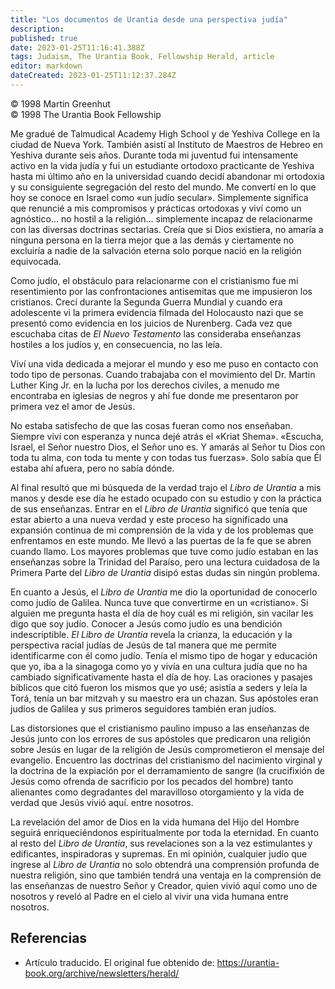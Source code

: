 ```yaml
---
title: "Los documentos de Urantia desde una perspectiva judía"
description: 
published: true
date: 2023-01-25T11:16:41.388Z
tags: Judaism, The Urantia Book, Fellowship Herald, article
editor: markdown
dateCreated: 2023-01-25T11:12:37.284Z
---
```


<p class="v-card v-sheet theme--light grey lighten-3 px-2">© 1998 Martin Greenhut<br>© 1998 The Urantia Book Fellowship</p>

Me gradué de Talmudical Academy High School y de Yeshiva College en la ciudad de Nueva York. También asistí al Instituto de Maestros de Hebreo en Yeshiva durante seis años. Durante toda mi juventud fui intensamente activo en la vida judía y fui un estudiante ortodoxo practicante de Yeshiva hasta mi último año en la universidad cuando decidí abandonar mi ortodoxia y su consiguiente segregación del resto del mundo. Me convertí en lo que hoy se conoce en Israel como «un judío secular». Simplemente significa que renuncié a mis compromisos y prácticas ortodoxas y viví como un agnóstico... no hostil a la religión... simplemente incapaz de relacionarme con las diversas doctrinas sectarias. Creía que si Dios existiera, no amaría a ninguna persona en la tierra mejor que a las demás y ciertamente no excluiría a nadie de la salvación eterna solo porque nació en la religión equivocada.

Como judío, el obstáculo para relacionarme con el cristianismo fue mi resentimiento por las confrontaciones antisemitas que me impusieron los cristianos. Crecí durante la Segunda Guerra Mundial y cuando era adolescente vi la primera evidencia filmada del Holocausto nazi que se presentó como evidencia en los juicios de Nurenberg. Cada vez que escuchaba citas de *El Nuevo Testamento* las consideraba enseñanzas hostiles a los judíos y, en consecuencia, no las leía.

Viví una vida dedicada a mejorar el mundo y eso me puso en contacto con todo tipo de personas. Cuando trabajaba con el movimiento del Dr. Martin Luther King Jr. en la lucha por los derechos civiles, a menudo me encontraba en iglesias de negros y ahí fue donde me presentaron por primera vez el amor de Jesús.

No estaba satisfecho de que las cosas fueran como nos enseñaban. Siempre viví con esperanza y nunca dejé atrás el «Kriat Shema». «Escucha, Israel, el Señor nuestro Dios, el Señor uno es. Y amarás al Señor tu Dios con toda tu alma, con toda tu mente y con todas tus fuerzas». Solo sabía que Él estaba ahí afuera, pero no sabía dónde.

Al final resultó que mi búsqueda de la verdad trajo el _Libro de Urantia_ a mis manos y desde ese día he estado ocupado con su estudio y con la práctica de sus enseñanzas. Entrar en el _Libro de Urantia_ significó que tenía que estar abierto a una nueva verdad y este proceso ha significado una expansión continua de mi comprensión de la vida y de los problemas que enfrentamos en este mundo. Me llevó a las puertas de la fe que se abren cuando llamo. Los mayores problemas que tuve como judío estaban en las enseñanzas sobre la Trinidad del Paraíso, pero una lectura cuidadosa de la Primera Parte del _Libro de Urantia_ disipó estas dudas sin ningún problema.

En cuanto a Jesús, el _Libro de Urantia_ me dio la oportunidad de conocerlo como judío de Galilea. Nunca tuve que convertirme en un «cristiano». Si alguien me pregunta hasta el día de hoy cuál es mi religión, sin vacilar les digo que soy judío. Conocer a Jesús como judío es una bendición indescriptible. _El Libro de Urantia_ revela la crianza, la educación y la perspectiva racial judías de Jesús de tal manera que me permite identificarme con él como judío. Tenía el mismo tipo de hogar y educación que yo, iba a la sinagoga como yo y vivía en una cultura judía que no ha cambiado significativamente hasta el día de hoy. Las oraciones y pasajes bíblicos que citó fueron los mismos que yo usé; asistía a seders y leía la Torá, tenía un bar mitzvah y su maestro era un chazan. Sus apóstoles eran judíos de Galilea y sus primeros seguidores también eran judíos.

Las distorsiones que el cristianismo paulino impuso a las enseñanzas de Jesús junto con los errores de sus apóstoles que predicaron una religión sobre Jesús en lugar de la religión de Jesús comprometieron el mensaje del evangelio. Encuentro las doctrinas del cristianismo del nacimiento virginal y la doctrina de la expiación por el derramamiento de sangre (la crucifixión de Jesús como ofrenda de sacrificio por los pecados del hombre) tanto alienantes como degradantes del maravilloso otorgamiento y la vida de verdad que Jesús vivió aquí. entre nosotros.

La revelación del amor de Dios en la vida humana del Hijo del Hombre seguirá enriqueciéndonos espiritualmente por toda la eternidad. En cuanto al resto del _Libro de Urantia_, sus revelaciones son a la vez estimulantes y edificantes, inspiradoras y supremas. En mi opinión, cualquier judío que ingrese al _Libro de Urantia_ no solo obtendrá una comprensión profunda de nuestra religión, sino que también tendrá una ventaja en la comprensión de las enseñanzas de nuestro Señor y Creador, quien vivió aquí como uno de nosotros y reveló al Padre en el cielo al vivir una vida humana entre nosotros.

## Referencias

- Artículo traducido. El original fue obtenido de: https://urantia-book.org/archive/newsletters/herald/